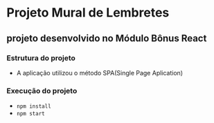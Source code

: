 # Projeto Mural de Lembretes

## projeto desenvolvido no Módulo Bônus React

### Estrutura do projeto

- A aplicação utilizou o método SPA(Single Page Aplication)


### Execução do projeto

- `npm install`
- `npm start`

